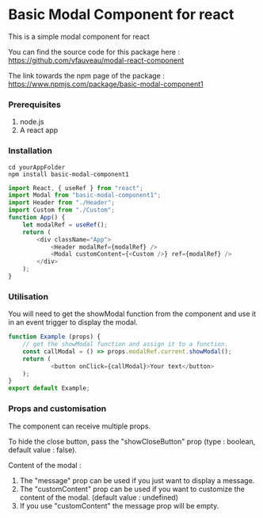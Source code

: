 # **Basic Modal Component for react**

This is a simple modal component for react

You can find the source code for this package here : https://github.com/vfauveau/modal-react-component 

The link towards the npm page of the package : https://www.npmjs.com/package/basic-modal-component1

### Prerequisites

1. node.js
2. A react app

### Installation
```` 
cd yourAppFolder
npm install basic-modal-component1
````

``` javascript
import React, { useRef } from "react";
import Modal from "basic-modal-component1";
import Header from "./Header";
import Custom from "./Custom";
function App() {
    let modalRef = useRef();
    return (
        <div className="App">
            <Header modalRef={modalRef} />
            <Modal customContent={<Custom />} ref={modalRef} />
        </div>
    );
}
```
### Utilisation
You will need to get the showModal function from the component and use it in an event trigger to display the modal.
``` javascript
function Example (props) {
    // get the showModal function and assign it to a function.
    const callModal = () => props.modalRef.current.showModal();
    return (
            <button onClick={callModal}>Your text</button>
    );
}
export default Example;
```
### Props and customisation

The component can receive multiple props.

To hide the close button, pass the "showCloseButton" prop (type : boolean, default value : false).

Content of the modal : 
1. The "message" prop can be used if you just want to display a message.
2. The "customContent" prop can be used if you want to customize the content of the modal. (default value : undefined)
3. If you use "customContent" the message prop will be empty.
